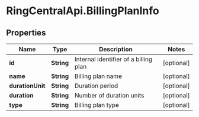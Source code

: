 # RingCentralApi.BillingPlanInfo

## Properties
Name | Type | Description | Notes
------------ | ------------- | ------------- | -------------
**id** | **String** | Internal identifier of a billing plan | [optional] 
**name** | **String** | Billing plan name | [optional] 
**durationUnit** | **String** | Duration period | [optional] 
**duration** | **String** | Number of duration units | [optional] 
**type** | **String** | Billing plan type | [optional] 


